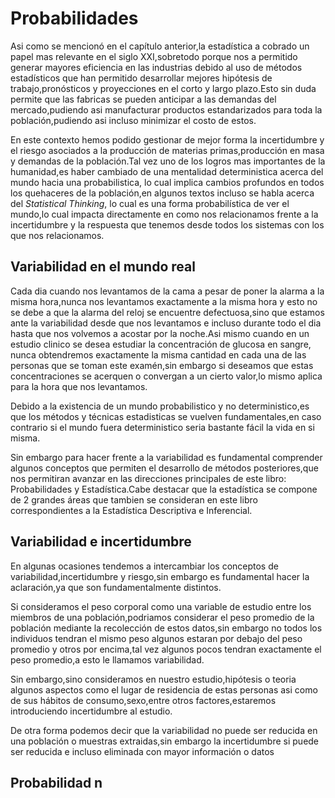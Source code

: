 # Probabilidades

Asi como se mencionó en el capítulo anterior,la estadística a cobrado un papel mas relevante en el siglo XXI,sobretodo porque nos a permitido generar mayores eficiencia en las industrias debido al uso de métodos estadísticos que han permitido desarrollar mejores hipótesis de trabajo,pronósticos y proyecciones en el corto y largo plazo.Esto sin duda permite que las fabricas se pueden anticipar a las demandas del mercado,pudiendo asi manufacturar productos estandarizados para toda la población,pudiendo asi incluso minimizar el costo de estos.

En este contexto hemos podido gestionar de mejor forma la incertidumbre y el riesgo asociados a la producción de materias primas,producción en masa y demandas de la población.Tal vez uno de los logros mas importantes de la humanidad,es haber cambiado de una mentalidad deterministica acerca del mundo hacia una probabilistica, lo cual implica cambios profundos en todos los quehaceres de la población,en algunos textos incluso se habla acerca del _Statistical Thinking_, lo cual es una forma probabilística de ver el mundo,lo cual impacta directamente en como nos relacionamos frente a la incertidumbre y la respuesta que tenemos desde todos los sistemas con los que nos relacionamos.

## Variabilidad en el mundo real

Cada dia cuando nos levantamos de la cama a pesar de poner la alarma a la misma hora,nunca nos levantamos exactamente a la misma hora y esto no se debe a que la alarma del reloj se encuentre defectuosa,sino que estamos ante la variabilidad desde que nos levantamos e incluso durante todo el dia hasta que nos volvemos a acostar por la noche.Asi mismo cuando en un estudio clinico se desea estudiar la concentración de glucosa en sangre, nunca obtendremos exactamente la misma cantidad en cada una de las personas que se toman este examén,sin embargo si deseamos que estas concentraciones se acerquen o convergan a un cierto valor,lo mismo aplica para la hora que nos levantamos.

Debido a la existencia de un mundo probabilistico y no deterministico,es que los métodos y técnicas estadisticas se vuelven fundamentales,en caso contrario si el mundo fuera deterministico seria bastante fácil la vida en si misma.

Sin embargo para hacer frente a la variabilidad es fundamental comprender algunos conceptos que permiten el desarrollo de métodos posteriores,que nos permitiran avanzar en las direcciones principales de este libro: Probabilidades y Estadística.Cabe destacar que la estadística se compone de 2 grandes áreas que tambien se consideran en este libro correspondientes a la Estadística Descriptiva e Inferencial.

## Variabilidad e incertidumbre

En algunas ocasiones tendemos a intercambiar los conceptos de variabilidad,incertidumbre y riesgo,sin embargo es fundamental hacer la aclaración,ya que son fundamentalmente distintos.

Si consideramos el peso corporal como una variable de estudio entre los miembros de una población,podriamos considerar el peso promedio de la población mediante la recolección de estos datos,sin embargo no todos los individuos tendran el mismo peso algunos estaran por debajo del peso promedio y otros por encima,tal vez algunos pocos tendran exactamente el peso promedio,a esto le llamamos variabilidad.

Sin embargo,sino consideramos en nuestro estudio,hipótesis o teoria algunos aspectos como el lugar de residencia de estas personas asi como de sus hábitos de consumo,sexo,entre otros factores,estaremos introduciendo incertidumbre al estudio.

De otra forma podemos decir que la variabilidad no puede ser reducida en una población o muestras extraidas,sin embargo la incertidumbre si puede ser reducida e incluso eliminada con mayor información o datos

## Probabilidad n

